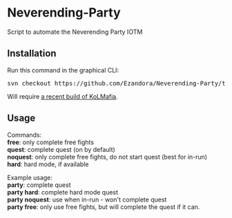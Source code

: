 Neverending-Party
=====
Script to automate the Neverending Party IOTM

Installation
----------------
Run this command in the graphical CLI:
<pre>
svn checkout https://github.com/Ezandora/Neverending-Party/trunk/Release/
</pre>
Will require [a recent build of KoLMafia](http://builds.kolmafia.us/job/Kolmafia/lastSuccessfulBuild/).

Usage
----------------
Commands:  
__free__: only complete free fights  
__quest__: complete quest (on by default)  
__noquest__: only complete free fights, do not start quest (best for in-run)  
__hard__: hard mode, if available  
  
Example usage:  
__party__: complete quest  
__party hard__: complete hard mode quest  
__party noquest__: use when in-run - won't complete quest  
__party free__: only use free fights, but will complete the quest if it can.  